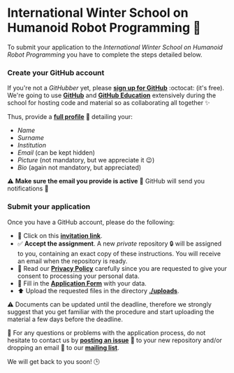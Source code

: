 # International Winter School on Humanoid Robot Programming :robot:

To submit your application to the _International Winter School on Humanoid Robot
Programming_ you have to complete the steps detailed below.

### Create your GitHub account
If you're not a _GitHubber_ yet, please [**sign up for GitHub**](https://github.com/join) :octocat: (it's free). We're going to use [**GitHub**](https://github.com) and [**GitHub Education**](https://education.github.com) extensively during the school for hosting code and material so as collaborating all together ✨  

Thus, provide a [**full profile**](https://github.com/settings/profile) :bust_in_silhouette: detailing your:
  - _Name_
  - _Surname_
  - _Institution_
  - _Email_ (can be kept hidden)
  - _Picture_ (not mandatory, but we appreciate it 😉)
  - _Bio_ (again not mandatory, but appreciated)

⚠️ **Make sure the email you provide is active** :email: GitHub will send you notifications 🔔

### Submit your application

Once you have a GitHub account, please do the following:

- 🔘 Click on this [**invitation link**]().
- ✅ **Accept the assignment**. A new _private_ repository :lock: will be assigned to you, containing an exact copy of these instructions. You will receive an email when the repository is ready.
- :eyes: Read our [**Privacy Policy**](./application-form.md#privacy-policy) carefully since you are requested to give your consent to processing your personal data.
- 📝 Fill in the [**Application Form**](./application-form.md#application-form) with your data.
- :arrow_up: Upload the requested files in the directory [**./uploads**](./uploads).

⚠️ Documents can be updated until the deadline, therefore we strongly suggest that you get familiar with the procedure and start uploading the material a few days before the deadline.

🤔 For any questions or problems with the application process, do not hesitate to contact us by [**posting an issue**](../../issues) 👋 to your new repository and/or dropping an email :email: to our [**mailing list**](mailto:vvv-admin@iit.it). 

We will get back to you soon! :clock3:
